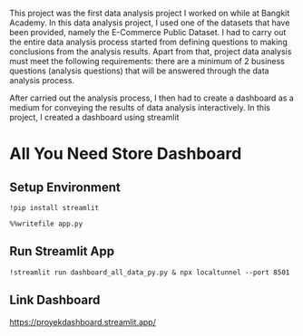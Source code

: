 This project was the first data analysis project I worked on while at Bangkit Academy. In this data analysis project, I used one of the datasets that have been provided, namely the E-Commerce Public Dataset. I had to carry out the entire data analysis process started from defining questions to making conclusions from the analysis results. Apart from that, project data analysis must meet the following requirements: there are a minimum of 2 business questions (analysis questions) that will be answered through the data analysis process.

After carried out the analysis process, I then had to create a dashboard as a medium for conveying the results of data analysis interactively. In this project, I created a dashboard using streamlit

# All You Need Store Dashboard
## Setup Environment
```
!pip install streamlit
```
```
%%writefile app.py
```


## Run Streamlit App
```
!streamlit run dashboard_all_data_py.py & npx localtunnel --port 8501
```

## Link Dashboard
https://proyekdashboard.streamlit.app/
